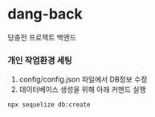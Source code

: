 # dang-back
당충전 프로젝트 백엔드

### 개인 작업환경 세팅
1. config/config.json 파일에서 DB정보 수정
2. 데이터베이스 생성을 위해 아래 커멘드 실행
```
npx sequelize db:create
```
